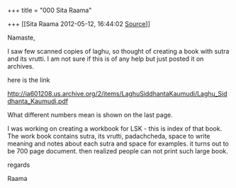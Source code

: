 +++
title = "000 Sita Raama"

+++
[[Sita Raama	2012-05-12, 16:44:02 [Source](https://groups.google.com/g/samskrita/c/RZ4KuksSiUE)]]



Namaste,

I saw few scanned copies of laghu, so thought of creating a book with sutra and its vrutti. I am not sure if this is of any help but just posted it on archives.

here is the link

<http://ia601208.us.archive.org/2/items/LaghuSiddhantaKaumudi/Laghu_Siddhanta_Kaumudi.pdf>

  

What different numbers mean is shown on the last page.

I was working on creating a workbook for LSK - this is index of that book. The work book contains sutra, its vrutti, padachcheda, space to write meaning and notes about each sutra and space for examples. it turns out to be 700 page document. then realized people can not print such large book.

  

regards

Raama

